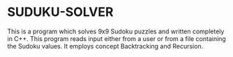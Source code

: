 # SUDUKU-SOLVER

This is a program which solves 9x9 Sudoku puzzles and written completely in C++. This program reads input either from a user or from a file containing the Sudoku values. It employs concept Backtracking and Recursion.
